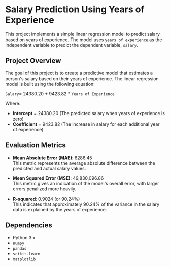 # Salary Prediction Using Years of Experience

This project implements a simple linear regression model to predict salary based on years of experience. The model uses `years of experience` as the independent variable to predict the dependent variable, `salary`.

## Project Overview

The goal of this project is to create a predictive model that estimates a person's salary based on their years of experience. The linear regression model is built using the following equation:

`Salary`= 24380.20 + 9423.82 * `Years of Experience`


Where:
- **Intercept** = 24380.20 (The predicted salary when years of experience is zero)
- **Coefficient** = 9423.82 (The increase in salary for each additional year of experience)

## Evaluation Metrics

- **Mean Absolute Error (MAE)**: 6286.45  
  This metric represents the average absolute difference between the predicted and actual salary values.

- **Mean Squared Error (MSE)**: 49,830,096.86  
  This metric gives an indication of the model's overall error, with larger errors penalized more heavily.

- **R-squared**: 0.9024 (or 90.24%)  
  This indicates that approximately 90.24% of the variance in the salary data is explained by the years of experience.

## Dependencies

- Python 3.x
- `numpy`
- `pandas`
- `scikit-learn`
- `matplotlib`
